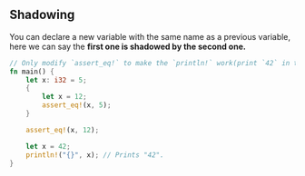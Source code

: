 ## Shadowing

You can declare a new variable with the same name as a previous variable, here we can say the <b>first one is shadowed by the second one.</b>

```rust
// Only modify `assert_eq!` to make the `println!` work(print `42` in terminal)
fn main() {
    let x: i32 = 5;
    {
        let x = 12;
        assert_eq!(x, 5);
    }

    assert_eq!(x, 12);

    let x = 42;
    println!("{}", x); // Prints "42".
}
```
